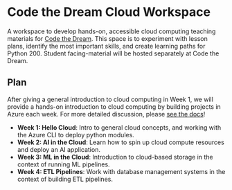 # Code the Dream Cloud Workspace
A workspace to develop hands-on, accessible cloud computing teaching materials for [Code the Dream](https://codethedream.org/). This space is to experiment with lesson plans, identify the most important skills, and create learning paths for Python 200. Student facing-material will be hosted separately at Code the Dream. 

## Plan
After giving a general introduction to cloud computing in Week 1, we will provide a hands-on introduction to cloud computing by building projects in Azure each week. For more detailed discussion, please [see the docs](https://ctdcloud.readthedocs.io/en/latest/)!

- **Week 1: Hello Cloud**: Intro to general cloud concepts, and working with the Azure CLI to deploy python modules.
- **Week 2: AI in the Cloud**: Learn how to spin up cloud compute resources and deploy an AI application.
- **Week 3: ML in the Cloud**: Introduction to cloud-based storage in the context of running ML pipelines. 
- **Week 4: ETL Pipelines**: Work with database management systems in the context of building ETL pipelines.  

